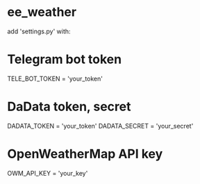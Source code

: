 # ee_weather

add 'settings.py'
with:
# Telegram bot token
TELE_BOT_TOKEN = 'your_token'

# DaData token, secret
DADATA_TOKEN = 'your_token'
DADATA_SECRET = 'your_secret'

# OpenWeatherMap API key
OWM_API_KEY = 'your_key'
